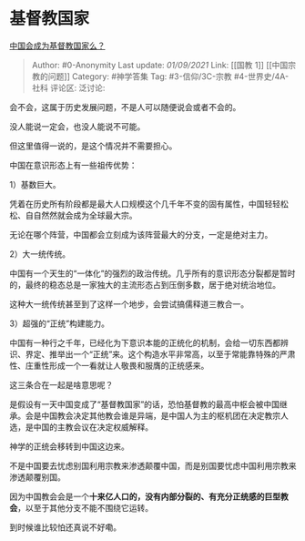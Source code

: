 # 基督教国家
[中国会成为基督教国家么？](https://www.zhihu.com/question/20755959/answer/2093808410)

> Author: #0-Anonymity
> Last update: *01/09/2021*
> Link: [[国教 1]] [[中国宗教的问题]]
> Category: #神学答集
> Tag: #3-信仰/3C-宗教 #4-世界史/4A-社科
> 评论区:
> 泛讨论:

会不会，这属于历史发展问题，不是人可以随便说会或者不会的。

没人能说一定会，也没人能说不可能。

但这里值得一说的，是这个情况并不需要担心。

中国在意识形态上有一些祖传优势：

1）基数巨大。

凭着在历史所有阶段都是最大人口规模这个几千年不变的固有属性，中国轻轻松松、自自然然就会成为全球最大宗。

无论在哪个阵营，中国都会立刻成为该阵营最大的分支，一定是绝对主力。

2）大一统传统。

中国有一个天生的“一体化”的强烈的政治传统。几乎所有的意识形态分裂都是暂时的，最终的稳态总是一家独大的主流形态占到压倒多数，居于绝对统治地位。

这种大一统传统甚至到了这样一个地步，会尝试搞儒释道三教合一。

3）超强的“正统”构建能力。

中国有一种行之千年，已经化为下意识本能的正统化的机制，会给一切东西都辨识、界定、推举出一个“正统”来。这个构造水平非常高，以至于常能靠特殊的严肃性、庄重性形成一个一看就让人敬畏和服膺的正统感来。

这三条合在一起是啥意思呢？

是假设有一天中国变成了“基督教国家”的话，恐怕基督教的最高中枢会被中国继承。会是中国教会决定其他教会谁是异端，是中国人为主的枢机团在决定教宗人选，是中国的主教会议在决定权威解释。

神学的正统会移转到中国这边来。

不是中国要去忧虑别国利用宗教来渗透颠覆中国，而是别国要忧虑中国利用宗教来渗透颠覆别国。

因为中国教会会是一个**十来亿人口的，没有内部分裂的、有充分正统感的巨型教会**，以至于其他分支不能不围绕它运转。

到时候谁比较怕还真说不好嘞。
